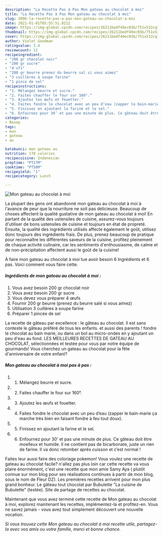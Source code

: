 ```yaml
---
description: "La Recette Pas à Pas Mon gateau au chocolat à moi"
title: "La Recette Pas à Pas Mon gateau au chocolat à moi"
slug: 3096-la-recette-pas-a-pas-mon-gateau-au-chocolat-a-moi
date: 2021-01-01T05:55:51.021Z
image: https://img-global.cpcdn.com/recipes/26211bedf49ec03b/751x532cq70/mon-gateau-au-chocolat-a-moi-photo-principale-de-la-recette.jpg
thumbnail: https://img-global.cpcdn.com/recipes/26211bedf49ec03b/751x532cq70/mon-gateau-au-chocolat-a-moi-photo-principale-de-la-recette.jpg
cover: https://img-global.cpcdn.com/recipes/26211bedf49ec03b/751x532cq70/mon-gateau-au-chocolat-a-moi-photo-principale-de-la-recette.jpg
author: Violet Goodman
ratingvalue: 3.4
reviewcount: 12
recipeingredient:
- "200 gr chocolat noir"
- "200 gr sucre"
- "4 ufs"
- "200 gr beurre prenez du beurre sal si vous aimez"
- "3 cuillères à soupe farine"
- "1 pince de sel"
recipeinstructions:
- "1. Mélangez beurre et sucre."
- "2. Faites chauffer le four sur 160°."
- "3. Ajoutez les œufs et fouetter."
- "4. Faites fondre le chocolat avec un peu d’eau (zapper le bain-marie ça marche très bien en faisant fondre à feu tout doux)."
- "5. Finissez en ajoutant la farine et le sel."
- "6. Enfournez pour 30’ et pas une minute de plus. Ce gâteau doit être moelleux et humide. Il ne contient pas de bicarbonate, juste un rien de farine. Il va donc retomber après cuisson et c’est normal !"
categories:
- Resep
tags:
- mon
- gateau
- au

katakunci: mon gateau au 
nutrition: 178 calories
recipecuisine: Indonesian
preptime: "PT27M"
cooktime: "PT50M"
recipeyield: "1"
recipecategory: Lunch

---
```



![Mon gateau au chocolat à moi](https://img-global.cpcdn.com/recipes/26211bedf49ec03b/751x532cq70/mon-gateau-au-chocolat-a-moi-photo-principale-de-la-recette.jpg)

La plupart des gens ont abandonné mon gateau au chocolat à moi à l'avance de peur que la nourriture ne soit pas délicieuse. Beaucoup de choses affectent la qualité gustative de mon gateau au chocolat à moi! En partant de la qualité des ustensiles de cuisine, assurez-vous toujours d'utiliser de bons ustensiles de cuisine et toujours en état de propreté. Ensuite, la qualité des ingrédients utilisés affecte également le goût, utilisez donc toujours des ingrédients frais. De plus, prenez beaucoup de pratique pour reconnaître les différentes saveurs de la cuisine, profitez pleinement de chaque activité culinaire, car les sentiments d'enthousiasme, de calme et de non-précipitation affectent aussi le goût de la cuisine!

<!--inarticleads1-->

À faire mon gateau au chocolat à moi tue avoir besoin 6 Ingrédients et 6 pas. Voici comment vous faire cette.

##### Ingrédients de mon gateau au chocolat à moi :

1. Vous avez besoin 200 gr chocolat noir
1. Vous avez besoin 200 gr sucre
1. Vous devez vous préparer 4 œufs
1. Fournir 200 gr beurre (prenez du beurre salé si vous aimez)
1. Utilisation 3 cuillères à soupe farine
1. Préparer 1 pincée de sel


La recette de gâteau par excellence : le gâteau au chocolat. Il est sans conteste le gâteau préféré de tous les enfants. et aussi des parents ! fondre le chocolat au bain marie, ou dans un bol au micro-ondes en y ajoutant un peu d&#39;eau au fond. LES MEILLEURES RECETTES DE GATEAU AU CHOCOLAT, sélectionnées et testée pour vous par notre équipe de gourmands! Vous cherchez un gateau au chocolat pour la fête d&#39;anniversaire de votre enfant? 

<!--inarticleads2-->

##### Mon gateau au chocolat à moi pas à pas :

1. 1. Mélangez beurre et sucre.
1. 2. Faites chauffer le four sur 160°.
1. 3. Ajoutez les œufs et fouetter.
1. 4. Faites fondre le chocolat avec un peu d’eau (zapper le bain-marie ça marche très bien en faisant fondre à feu tout doux).
1. 5. Finissez en ajoutant la farine et le sel.
1. 6. Enfournez pour 30’ et pas une minute de plus. Ce gâteau doit être moelleux et humide. Il ne contient pas de bicarbonate, juste un rien de farine. Il va donc retomber après cuisson et c’est normal !


Faites leur aussi faire des coloriage pokemon! Vous voulez une recette de gateau au chocolat facile? n&#39;allez pas plus loin car cette recette va vous plaire énormément, c&#39;est une recette que mon amie Samy Aya ( plutôt connue sur mon blog pour ses réalisations continues à partir de mon blog, sous le nom de Fleur DZ). Les premières recettes arrivent pour mon plus grand bonheur. Le gâteau tout chocolat par Bubulette &#34;La cuisine de Bubulette&#34; (testée). Site de partage de recettes au chocolat. 

<!--inarticleads1-->

<p>
Maintenant que vous avez terminé cette recette de Mon gateau au chocolat à moi, explorez maintenant les recettes, implémentez-la et profitez-en. Vous ne savez jamais - vous avez tout simplement découvert une nouvelle vocation.
</p>

<p>
<i>Si vous trouvez cette Mon gateau au chocolat à moi recette utile, partagez-la avec vos amis ou votre famille, merci et bonne chance.</i>
</p>
